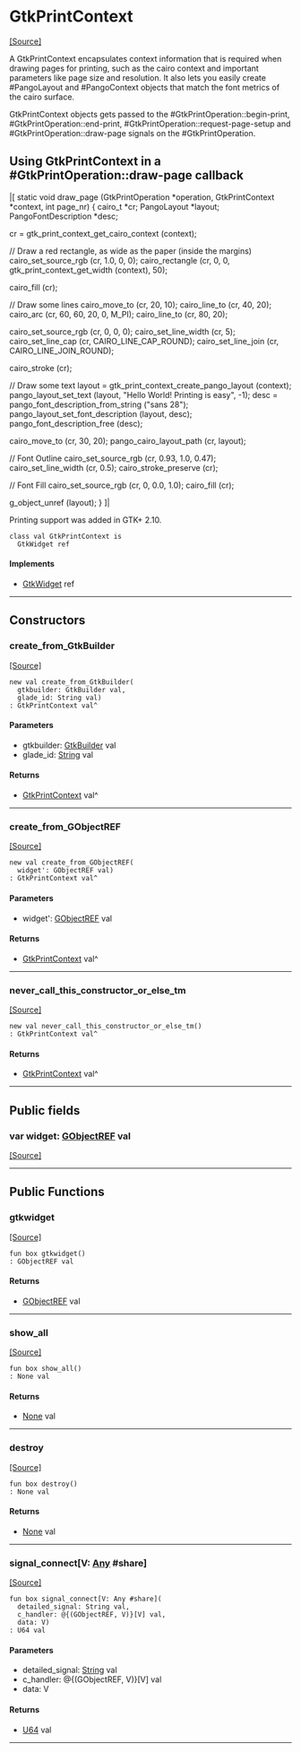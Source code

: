# GtkPrintContext
<span class="source-link">[[Source]](src/gtk3/GtkPrintContext.md#L6)</span>

A GtkPrintContext encapsulates context information that is required when
drawing pages for printing, such as the cairo context and important
parameters like page size and resolution. It also lets you easily
create #PangoLayout and #PangoContext objects that match the font metrics
of the cairo surface.

GtkPrintContext objects gets passed to the #GtkPrintOperation::begin-print,
#GtkPrintOperation::end-print, #GtkPrintOperation::request-page-setup and
#GtkPrintOperation::draw-page signals on the #GtkPrintOperation.

## Using GtkPrintContext in a #GtkPrintOperation::draw-page callback

|[<!-- language="C" -->
static void
draw_page (GtkPrintOperation *operation,
	   GtkPrintContext   *context,
	   int                page_nr)
{
  cairo_t *cr;
  PangoLayout *layout;
  PangoFontDescription *desc;

  cr = gtk_print_context_get_cairo_context (context);

  // Draw a red rectangle, as wide as the paper (inside the margins)
  cairo_set_source_rgb (cr, 1.0, 0, 0);
  cairo_rectangle (cr, 0, 0, gtk_print_context_get_width (context), 50);

  cairo_fill (cr);

  // Draw some lines
  cairo_move_to (cr, 20, 10);
  cairo_line_to (cr, 40, 20);
  cairo_arc (cr, 60, 60, 20, 0, M_PI);
  cairo_line_to (cr, 80, 20);

  cairo_set_source_rgb (cr, 0, 0, 0);
  cairo_set_line_width (cr, 5);
  cairo_set_line_cap (cr, CAIRO_LINE_CAP_ROUND);
  cairo_set_line_join (cr, CAIRO_LINE_JOIN_ROUND);

  cairo_stroke (cr);

  // Draw some text
  layout = gtk_print_context_create_pango_layout (context);
  pango_layout_set_text (layout, "Hello World! Printing is easy", -1);
  desc = pango_font_description_from_string ("sans 28");
  pango_layout_set_font_description (layout, desc);
  pango_font_description_free (desc);

  cairo_move_to (cr, 30, 20);
  pango_cairo_layout_path (cr, layout);

  // Font Outline
  cairo_set_source_rgb (cr, 0.93, 1.0, 0.47);
  cairo_set_line_width (cr, 0.5);
  cairo_stroke_preserve (cr);

  // Font Fill
  cairo_set_source_rgb (cr, 0, 0.0, 1.0);
  cairo_fill (cr);

  g_object_unref (layout);
}
]|

Printing support was added in GTK+ 2.10.


```pony
class val GtkPrintContext is
  GtkWidget ref
```

#### Implements

* [GtkWidget](gtk3-GtkWidget.md) ref

---

## Constructors

### create_from_GtkBuilder
<span class="source-link">[[Source]](src/gtk3/GtkPrintContext.md#L80)</span>


```pony
new val create_from_GtkBuilder(
  gtkbuilder: GtkBuilder val,
  glade_id: String val)
: GtkPrintContext val^
```
#### Parameters

*   gtkbuilder: [GtkBuilder](gtk3-GtkBuilder.md) val
*   glade_id: [String](builtin-String.md) val

#### Returns

* [GtkPrintContext](gtk3-GtkPrintContext.md) val^

---

### create_from_GObjectREF
<span class="source-link">[[Source]](src/gtk3/GtkPrintContext.md#L83)</span>


```pony
new val create_from_GObjectREF(
  widget': GObjectREF val)
: GtkPrintContext val^
```
#### Parameters

*   widget': [GObjectREF](minimal-browser-..-gobject-GObjectREF.md) val

#### Returns

* [GtkPrintContext](gtk3-GtkPrintContext.md) val^

---

### never_call_this_constructor_or_else_tm
<span class="source-link">[[Source]](src/gtk3/GtkPrintContext.md#L86)</span>


```pony
new val never_call_this_constructor_or_else_tm()
: GtkPrintContext val^
```

#### Returns

* [GtkPrintContext](gtk3-GtkPrintContext.md) val^

---

## Public fields

### var widget: [GObjectREF](minimal-browser-..-gobject-GObjectREF.md) val
<span class="source-link">[[Source]](src/gtk3/GtkPrintContext.md#L76)</span>



---

## Public Functions

### gtkwidget
<span class="source-link">[[Source]](src/gtk3/GtkPrintContext.md#L78)</span>


```pony
fun box gtkwidget()
: GObjectREF val
```

#### Returns

* [GObjectREF](minimal-browser-..-gobject-GObjectREF.md) val

---

### show_all
<span class="source-link">[[Source]](src/gtk3/GtkWidget.md#L4)</span>


```pony
fun box show_all()
: None val
```

#### Returns

* [None](builtin-None.md) val

---

### destroy
<span class="source-link">[[Source]](src/gtk3/GtkWidget.md#L7)</span>


```pony
fun box destroy()
: None val
```

#### Returns

* [None](builtin-None.md) val

---

### signal_connect\[V: [Any](builtin-Any.md) #share\]
<span class="source-link">[[Source]](src/gtk3/GtkWidget.md#L10)</span>


```pony
fun box signal_connect[V: Any #share](
  detailed_signal: String val,
  c_handler: @{(GObjectREF, V)}[V] val,
  data: V)
: U64 val
```
#### Parameters

*   detailed_signal: [String](builtin-String.md) val
*   c_handler: @{(GObjectREF, V)}[V] val
*   data: V

#### Returns

* [U64](builtin-U64.md) val

---

